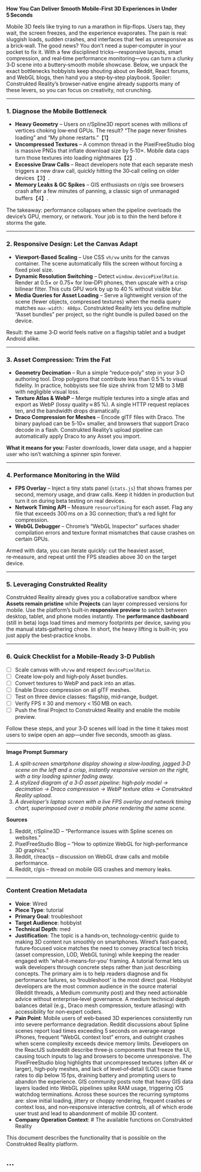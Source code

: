 **How You Can Deliver Smooth Mobile‑First 3D Experiences in Under 5 Seconds**

Mobile 3D feels like trying to run a marathon in flip‑flops.  Users tap, they wait, the screen freezes, and the experience evaporates.  The pain is real: sluggish loads, sudden crashes, and interfaces that feel as unresponsive as a brick‑wall.  The good news? You don’t need a super‑computer in your pocket to fix it.  With a few disciplined tricks—responsive layouts, smart compression, and real‑time performance monitoring—you can turn a clunky 3‑D scene into a buttery‑smooth mobile showcase.  Below, we unpack the exact bottlenecks hobbyists keep shouting about on Reddit, React forums, and WebGL blogs, then hand you a step‑by‑step playbook.  Spoiler: Construkted Reality’s browser‑native engine already supports many of these levers, so you can focus on creativity, not crunching.

---

### 1. Diagnose the Mobile Bottleneck  

* **Heavy Geometry** – Users on r/Spline3D report scenes with millions of vertices choking low‑end GPUs.  The result? “The page never finishes loading” and “My phone restarts.”【1】  
* **Uncompressed Textures** – A common thread in the PixelFreeStudio blog is massive PNGs that inflate download size by 5‑10×.  Mobile data caps turn those textures into loading nightmares【2】.  
* **Excessive Draw Calls** – React developers note that each separate mesh triggers a new draw call, quickly hitting the 30‑call ceiling on older devices【3】.  
* **Memory Leaks & GC Spikes** – GIS enthusiasts on r/gis see browsers crash after a few minutes of panning, a classic sign of unmanaged buffers【4】.  

The takeaway: performance collapses when the pipeline overloads the device’s GPU, memory, or network.  Your job is to thin the herd before it storms the gate.

---

### 2. Responsive Design: Let the Canvas Adapt  

* **Viewport‑Based Scaling** – Use CSS `vh/vw` units for the canvas container.  The scene automatically fills the screen without forcing a fixed pixel size.  
* **Dynamic Resolution Switching** – Detect `window.devicePixelRatio`.  Render at 0.5× or 0.75× for low‑DPI phones, then upscale with a crisp bilinear filter.  This cuts GPU work by up to 40 % without visible blur.  
* **Media Queries for Asset Loading** – Serve a lightweight version of the scene (fewer objects, compressed textures) when the media query matches `max-width: 480px`.  Construkted Reality lets you define multiple “Asset bundles” per project, so the right bundle is pulled based on the device.  

Result: the same 3‑D world feels native on a flagship tablet and a budget Android alike.

---

### 3. Asset Compression: Trim the Fat  

* **Geometry Decimation** – Run a simple “reduce‑poly” step in your 3‑D authoring tool.  Drop polygons that contribute less than 0.5 % to visual fidelity.  In practice, hobbyists see file size shrink from 12 MB to 3 MB with negligible visual loss.  
* **Texture Atlas & WebP** – Merge multiple textures into a single atlas and export as WebP (lossy quality ≈ 85 %).  A single HTTP request replaces ten, and the bandwidth drops dramatically.  
* **Draco Compression for Meshes** – Encode glTF files with Draco.  The binary payload can be 5‑10× smaller, and browsers that support Draco decode in a flash.  Construkted Reality’s upload pipeline can automatically apply Draco to any Asset you import.  

**What it means for you:** Faster downloads, lower data usage, and a happier user who isn’t watching a spinner spin forever.

---

### 4. Performance Monitoring in the Wild  

* **FPS Overlay** – Inject a tiny stats panel (`stats.js`) that shows frames per second, memory usage, and draw calls.  Keep it hidden in production but turn it on during beta testing on real devices.  
* **Network Timing API** – Measure `resourceTiming` for each asset.  Flag any file that exceeds 300 ms on a 3G connection; that’s a red light for compression.  
* **WebGL Debugger** – Chrome’s “WebGL Inspector” surfaces shader compilation errors and texture format mismatches that cause crashes on certain GPUs.  

Armed with data, you can iterate quickly: cut the heaviest asset, re‑measure, and repeat until the FPS steadies above 30 on the target device.

---

### 5. Leveraging Construkted Reality  

Construkted Reality already gives you a collaborative sandbox where **Assets remain pristine** while **Projects** can layer compressed versions for mobile.  Use the platform’s built‑in **responsive preview** to switch between desktop, tablet, and phone modes instantly.  The **performance dashboard** (still in beta) logs load times and memory footprints per device, saving you the manual stats‑gathering chore.  In short, the heavy lifting is built‑in; you just apply the best‑practice knobs.

---

### 6. Quick Checklist for a Mobile‑Ready 3‑D Publish  

- [ ] Scale canvas with `vh/vw` and respect `devicePixelRatio`.  
- [ ] Create low‑poly and high‑poly Asset bundles.  
- [ ] Convert textures to WebP and pack into an atlas.  
- [ ] Enable Draco compression on all glTF meshes.  
- [ ] Test on three device classes: flagship, mid‑range, budget.  
- [ ] Verify FPS ≥ 30 and memory < 150 MB on each.  
- [ ] Push the final Project to Construkted Reality and enable the mobile preview.  

Follow these steps, and your 3‑D scenes will load in the time it takes most users to swipe open an app—under five seconds, smooth as glass.

---

**Image Prompt Summary**  
1. *A split‑screen smartphone display showing a slow‑loading, jagged 3‑D scene on the left and a crisp, instantly responsive version on the right, with a tiny loading spinner fading away.*  
2. *A stylized diagram of a 3‑D asset pipeline: high‑poly model → decimation → Draco compression → WebP texture atlas → Construkted Reality upload.*  
3. *A developer’s laptop screen with a live FPS overlay and network timing chart, superimposed over a mobile phone rendering the same scene.*  

**Sources**  
1. Reddit, r/Spline3D – “Performance issues with Spline scenes on websites.”  
2. PixelFreeStudio Blog – “How to optimize WebGL for high‑performance 3D graphics.”  
3. Reddit, r/reactjs – discussion on WebGL draw calls and mobile performance.  
4. Reddit, r/gis – thread on mobile GIS crashes and memory leaks.   
---
### Content Creation Metadata
- **Voice**: Wired
- **Piece Type**: tutorial
- **Primary Goal**: troubleshoot
- **Target Audience**: hobbyist
- **Technical Depth**: med
- **Justification**: The topic is a hands‑on, technology‑centric guide to making 3D content run smoothly on smartphones. Wired’s fast‑paced, future‑focused voice matches the need to convey practical tech tricks (asset compression, LOD, WebGL tuning) while keeping the reader engaged with ‘what‑it‑means‑for‑you’ framing. A tutorial format lets us walk developers through concrete steps rather than just describing concepts. The primary aim is to help readers diagnose and fix performance failures, so ‘troubleshoot’ is the most direct goal. Hobbyist developers are the most common audience in the source material (Reddit threads, a Medium community post) and they need actionable advice without enterprise‑level governance. A medium technical depth balances detail (e.g., Draco mesh compression, texture atlasing) with accessibility for non‑expert coders.
- **Pain Point**: Mobile users of web‑based 3D experiences consistently run into severe performance degradation. Reddit discussions about Spline scenes report load times exceeding 5 seconds on average‑range iPhones, frequent “WebGL context lost” errors, and outright crashes when scene complexity exceeds device memory limits. Developers on the ReactJS subreddit describe three‑js components that freeze the UI, causing touch inputs to lag and browsers to become unresponsive. The PixelFreeStudio blog highlights that uncompressed textures (often 4K or larger), high‑poly meshes, and lack of level‑of‑detail (LOD) cause frame rates to dip below 15 fps, draining battery and prompting users to abandon the experience. GIS community posts note that heavy GIS data layers loaded into WebGL pipelines spike RAM usage, triggering iOS watchdog terminations. Across these sources the recurring symptoms are: slow initial loading, jittery or choppy rendering, frequent crashes or context loss, and non‑responsive interactive controls, all of which erode user trust and lead to abandonment of mobile 3D content.
- **Company Operation Context**: # The available functions on Construkted Reality

This document describes the functionality that is possible on the Construkted Reality platform.

...
---
